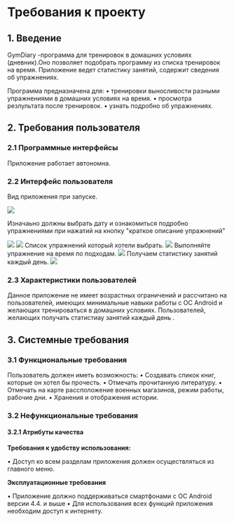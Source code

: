 # **Требования к проекту**

## **1. Введение**

GymDiary -программа для тренировок в домашних условиях (дневник).Оно позволяет подобрать программу из списка тренировок на время. Приложение ведет статистику занятий, содержит сведения об упражнениях.

Программа предназначена для:
•	тренировки выносливости разными упражнениями в домашних условиях на время.
•	просмотра резлультата после тренировок.
•	узнать подробно об упражнениях.

## **2. Требования пользователя**

### **2.1 Программные интерфейсы**
Приложение работает автономна.


### **2.2 Интерфейс пользователя**

Вид приложения при запуске.

![](https://github.com/Dosov/GymDiary/blob/master/2.PNG)

Изначаьно должны выбрать дату и ознакомиться подробно упражнениями при нажатий на кнопку "краткое описание упражнений"

![](https://github.com/Dosov/GymDiary/blob/master/5.PNG)
![](https://github.com/Dosov/GymDiary/blob/master/6.PNG)
Список упражнений который хотели выбрать. 
![](https://github.com/Dosov/GymDiary/blob/master/1.PNG)
Выполняйте упражнение на время по подходам.
![](https://github.com/Dosov/GymDiary/blob/master/3.PNG)
Получаем статистику занятий каждый день.
![](https://github.com/Dosov/GymDiary/blob/master/4.PNG)


### **2.3 Характеристики пользователей**
Данное приложение не имеет возрастных ограничений и рассчитано на пользователей, имеющих минимальные навыки работы с ОС Android и желающих тренироваться в домашних условиях. Пользователей, желающих получать статистиау занятий каждый день .   

## **3. Системные требования**

### **3.1 Функциональные требования**

Пользователь должен иметь возможность:
•	Создавать спикок книг, которые он хотел бы прочесть.
•	Отмечать прочитанную литературу.
•	Отмечать на карте рассположение военных магазинов, режим работы, рабочие дни.
•	Хранения и отображения истории.


### **3.2 Нефункциональные требования**

#### **3.2.1 Атрибуты качества**

**Требования к удобству использования:**

•	Доступ ко всем разделам приложения должен осуществляться из главного меню.

**Эксплуатационные требования**

•	Приложение должно поддерживаться смартфонами с ОС Android версии 4.4. и выше
•	Для использования всех функций приложения необходим доступ к интернету.
